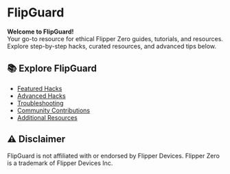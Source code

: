 # FlipGuard

**Welcome to FlipGuard!**  
Your go-to resource for ethical Flipper Zero guides, tutorials, and resources.  
Explore step-by-step hacks, curated resources, and advanced tips below.

## 📚 Explore FlipGuard
- [Featured Hacks](./README.md)
- [Advanced Hacks](./advanced-hacks.md)
- [Troubleshooting](./troubleshooting.md)
- [Community Contributions](./community-contributions.md)
- [Additional Resources](./README.md#additional-resources)

## ⚠️ Disclaimer
FlipGuard is not affiliated with or endorsed by Flipper Devices. Flipper Zero is a trademark of Flipper Devices Inc.

